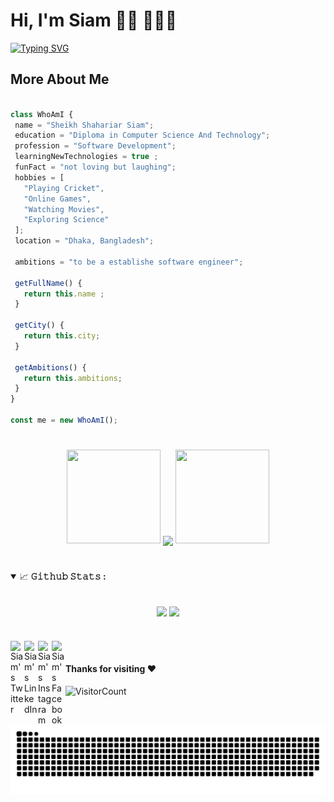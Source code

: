 # Hi, I'm Siam 👋🏾 👩🏾‍💻

[![Typing SVG](https://readme-typing-svg.herokuapp.com?font=Roboto&size=40&vCenter=true&height=60&lines=A+Software+Developer;A+Learner;Systematic+Person)](https://checkiamsiam.vercel.app/)

## More About Me

 ```Javascript

class WhoAmI {
  name = "Sheikh Shahariar Siam";
  education = "Diploma in Computer Science And Technology";
  profession = "Software Development";
  learningNewTechnologies = true ;
  funFact = "not loving but laughing"; 
  hobbies = [
    "Playing Cricket",
    "Online Games",
    "Watching Movies",
    "Exploring Science"
  ];
  location = "Dhaka, Bangladesh";

  ambitions = "to be a establishe software engineer";

  getFullName() {
    return this.name ;
  }

  getCity() {
    return this.city;
  }

  getAmbitions() {
    return this.ambitions;
  }
}

const me = new WhoAmI();

 ```







# 

<p align="center">
  <img height="150" width="150" src="https://github.com/JayantGoel001/JayantGoel001/blob/master/WEBP/left.webp">
  <img align="center" src="https://github-readme-streak-stats.herokuapp.com/?user=checkiamsiam&theme=dark&hide_border=true"/>
  <img height="150" width="150" src="https://github.com/JayantGoel001/JayantGoel001/blob/master/WEBP/right.webp">
</p>

# 

<details open="">
<summary>
  <g-emoji class="g-emoji" alias="chart_with_upwards_trend" fallback-src="https://github.githubassets.com/images/icons/emoji/unicode/1f4c8.png">📈</g-emoji>
  <strong>𝙶𝚒𝚝𝚑𝚞𝚋 𝚂𝚝𝚊𝚝𝚜 : </strong>
</summary>
<br/>

<p align="center">
    <img align="center" src="https://github-readme-stats.vercel.app/api?username=checkiamsiam&show_icons=true&hide_border=true&title_color=94b4a4&amp&icon_color=FFFFFF&amp&text_color=FFFFFF&amp&bg_color=000000&count_private=true&include_all_commits=true"/>
    <img align="center" height="195px" src="https://github-readme-stats.vercel.app/api/top-langs/?username=checkiamsiam&text_color=FFFFFF&bg_color=000000&title_color=94b4a4&langs_count=15&layout=compact&hide_border=true" />
</p>
</details>


#


<a href="https://twitter.com/checkiamsiam">
  <img align="left" alt="Siam's Twitter" width="22px" src="https://cdn.jsdelivr.net/npm/simple-icons@v3/icons/twitter.svg" />
</a>
<a href="https://www.linkedin.com/in/checkiamsiam/">
  <img align="left" alt="Siam's LinkedIn" width="22px" src="https://cdn.jsdelivr.net/npm/simple-icons@v3/icons/linkedin.svg" />
</a>
<a href="https://www.instagram.com/checkiamsiam/">
  <img align="left" alt="Siam's Instagram" width="22px" src="https://cdn.jsdelivr.net/npm/simple-icons@v3/icons/instagram.svg" />
</a>
<a href="https://www.facebook.com/checkiamsiam">
  <img align="left" alt="Siam's Facebook" width="22px" src="https://cdn.jsdelivr.net/npm/simple-icons@v3/icons/facebook.svg" />
</a>
<br>

#### Thanks for visiting :heart:
![VisitorCount](https://profile-counter.glitch.me/checkiamsiam/count.svg)



<p align="center">
 <img alt="snake eating my contributions" src="https://raw.githubusercontent.com/checkiamsiam/checkiamsiam/output/github-contribution-grid-snake.svg" />
</p>
